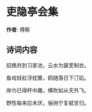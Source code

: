 # 吏隐亭会集

**作者**: 傅察

## 诗词内容

招携共到习家池，云水为裳芰制衣。

鱼戏轻舡浮枕簟，鸥随落日下汀矶。

岸巾已得杯中趣，横吹如从天外飞。

野性每来应未厌，骊驹宁复赋言归。

